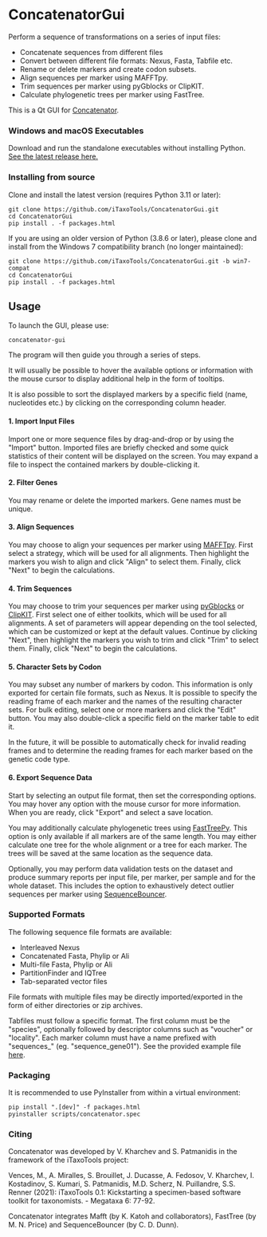 # ConcatenatorGui

Perform a sequence of transformations on a series of input files:

* Concatenate sequences from different files
* Convert between different file formats: Nexus, Fasta, Tabfile etc.
* Rename or delete markers and create codon subsets.
* Align sequences per marker using MAFFTpy.
* Trim sequences per marker using pyGblocks or ClipKIT.
* Calculate phylogenetic trees per marker using FastTree.

This is a Qt GUI for [Concatenator](https://github.com/iTaxoTools/concatenator).


### Windows and macOS Executables
Download and run the standalone executables without installing Python.</br>
[See the latest release here.](https://github.com/iTaxoTools/ConcatenatorGui/releases/latest)


### Installing from source
Clone and install the latest version (requires Python 3.11 or later):
```
git clone https://github.com/iTaxoTools/ConcatenatorGui.git
cd ConcatenatorGui
pip install . -f packages.html
```

If you are using an older version of Python (3.8.6 or later), please clone and install from the Windows 7 compatibility branch (no longer maintained):
```
git clone https://github.com/iTaxoTools/ConcatenatorGui.git -b win7-compat
cd ConcatenatorGui
pip install . -f packages.html
```


## Usage
To launch the GUI, please use:
```
concatenator-gui
```

The program will then guide you through a series of steps.

It will usually be possible to hover the available options or information with the mouse cursor to display additional help in the form of tooltips.

It is also possible to sort the displayed markers by a specific field (name, nucleotides etc.) by clicking on the corresponding column header.


#### 1. Import Input Files

Import one or more sequence files by drag-and-drop or by using the "Import" button. Imported files are briefly checked and some quick statistics of their content will be displayed on the screen. You may expand a file to inspect the contained markers by double-clicking it.


#### 2. Filter Genes

You may rename or delete the imported markers. Gene names must be unique.


#### 3. Align Sequences

You may choose to align your sequences per marker using [MAFFTpy](https://github.com/iTaxoTools/MAFFTpy). First select a strategy, which will be used for all alignments. Then highlight the markers you wish to align and click "Align" to select them. Finally, click "Next" to begin the calculations.


#### 4. Trim Sequences

You may choose to trim your sequences per marker using [pyGblocks](https://github.com/iTaxoTools/pygblocks) or [ClipKIT](https://github.com/JLSteenwyk/ClipKIT). First select one of either toolkits, which will be used for all alignments. A set of parameters will appear depending on the tool selected, which can be customized or kept at the default values. Continue by clicking "Next", then highlight the markers you wish to trim and click "Trim" to select them. Finally, click "Next" to begin the calculations.


#### 5. Character Sets by Codon

You may subset any number of markers by codon. This information is only exported for certain file formats, such as Nexus. It is possible to specify the reading frame of each marker and the names of the resulting character sets. For bulk editing, select one or more markers and click the "Edit" button. You may also double-click a specific field on the marker table to edit it.

In the future, it will be possible to automatically check for invalid reading frames and to determine the reading frames for each marker based on the genetic code type.


#### 6. Export Sequence Data

Start by selecting an output file format, then set the corresponding options. You may hover any option with the mouse cursor for more information. When you are ready, click "Export" and select a save location.

You may additionally calculate phylogenetic trees using [FastTreePy](https://github.com/iTaxoTools/FastTreePy). This option is only available if all markers are of the same length. You may either calculate one tree for the whole alignment or a tree for each marker. The trees will be saved at the same location as the sequence data.

Optionally, you may perform data validation tests on the dataset and produce summary reports per input file, per marker, per sample and for the whole dataset. This includes the option to exhaustively detect outlier sequences per marker using [SequenceBouncer](https://github.com/iTaxoTools/SequenceBouncer).


### Supported Formats

The following sequence file formats are available:

* Interleaved Nexus
* Concatenated Fasta, Phylip or Ali
* Multi-file Fasta, Phylip or Ali
* PartitionFinder and IQTree
* Tab-separated vector files

File formats with multiple files may be directly imported/exported in the form of either directories or zip archives.

Tabfiles must follow a specific format. The first column must be the "species", optionally followed by descriptor columns such as "voucher" or "locality". Each marker column must have a name prefixed with "sequences_" (eg. "sequence_gene01"). See the provided example file [here](examples/test_tabfile.tab).


### Packaging

It is recommended to use PyInstaller from within a virtual environment:
```
pip install ".[dev]" -f packages.html
pyinstaller scripts/concatenator.spec
```


### Citing

Concatenator was developed by V. Kharchev and S. Patmanidis in the framework of the iTaxoTools project:

Vences, M., A. Miralles, S. Brouillet, J. Ducasse, A. Fedosov, V. Kharchev, I. Kostadinov, S. Kumari, S. Patmanidis, M.D. Scherz, N. Puillandre, S.S. Renner (2021):
iTaxoTools 0.1: Kickstarting a specimen-based software toolkit for taxonomists. - Megataxa 6: 77-92.

Concatenator integrates Mafft (by K. Katoh and collaborators), FastTree (by M. N. Price) and SequenceBouncer (by C. D. Dunn).
